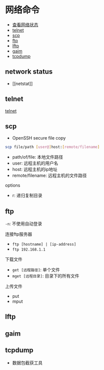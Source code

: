 # 网络命令

* [查看网络状态](#查看网络状态)
* [telnet](#telnet)
* [scp](#scp)
* [ftp](#ftp)
* [lftp](#lftp)
* [gaim](#gaim)
* [tcpdump](#tcpdump)


## network status

- [[netstat]]

## telnet

[telnet](telnet.md)

## scp

- OpenSSH secure file copy

```bash
scp file/path [user@]host:[remote/filename]
```

- path/of/file: 本地文件路径
- user: 远程主机的用户名
- host: 远程主机的ip地址
- remote/filename: 远程主机的文件路径

options

- r: 递归复制目录

## ftp

`-n`:  不使用自动登录

连接ftp服务器

- `ftp [hostname] | [ip-address]`
- `ftp 192.168.1.1`

下载文件

- `get [远程路径]`: 单个文件
- `mget [远程目录]`: 目录下的所有文件

上传文件

- put
- mput

## lftp

## gaim

## tcpdump

- 数据包截获工具
